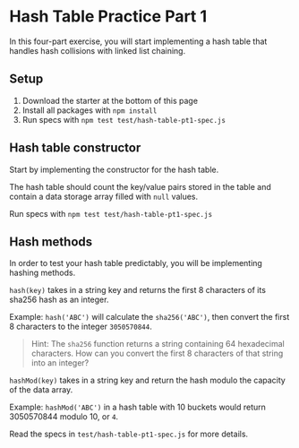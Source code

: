 # Hash Table Practice Part 1

In this four-part exercise, you will start implementing a hash table that
handles hash collisions with linked list chaining.

## Setup

1. Download the starter at the bottom of this page
2. Install all packages with `npm install`
3. Run specs with `npm test test/hash-table-pt1-spec.js`

## Hash table constructor

Start by implementing the constructor for the hash table.

The hash table should count the key/value pairs stored in the table and
contain a data storage array filled with `null` values.

Run specs with `npm test test/hash-table-pt1-spec.js`

## Hash methods

In order to test your hash table predictably, you will be implementing hashing
methods.

`hash(key)` takes in a string key and returns the first 8 characters of
its sha256 hash as an integer.

Example: `hash('ABC')` will calculate the `sha256('ABC')`, then convert
the first 8 characters to the integer `3050570844`.

> Hint: The `sha256` function returns a string containing 64 hexadecimal
> characters. How can you convert the first 8 characters of that string into
> an integer?

`hashMod(key)` takes in a string key and return the hash modulo the capacity
of the data array.

Example: `hashMod('ABC')` in a hash table with 10 buckets would return
3050570844 modulo 10, or `4`.

Read the specs in `test/hash-table-pt1-spec.js` for more details.